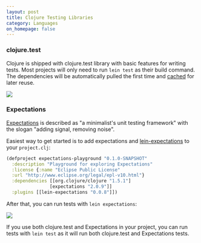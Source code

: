 ```yaml
---
layout: post
title: Clojure Testing Libraries
category: Languages
on_homepage: false
---
```


### clojure.test

Clojure is shipped with clojure.test library with basic features for writing
tests. Most projects will only need to run `lein test` as their build command.
The dependencies will be automatically pulled the first time and
[cached](/docs/caching-between-builds.html) for later reuse.

<img src="/docs/assets/img/languages/clojure/lein-test.png" class="img-responsive">

### Expectations

[Expectations](http://jayfields.com/expectations) is described as
"a minimalist's unit testing framework" with the slogan "adding signal,
removing noise".

Easiest way to get started is to add expectations and
[lein-expectations](https://github.com/gar3thjon3s/lein-expectations) to
your `project.clj`:

```clojure
(defproject expectations-playground "0.1.0-SNAPSHOT"
  :description "Playground for exploring Expectations"
  :license {:name "Eclipse Public License"
  :url "http://www.eclipse.org/legal/epl-v10.html"}
  :dependencies [[org.clojure/clojure "1.5.1"]
                [expectations "2.0.9"]]
  :plugins [[lein-expectations "0.0.8"]])

```

After that, you can run tests with `lein expectations`:

<img src="/docs/assets/img/languages/clojure/lein-expectations.png" class="img-responsive">

If you use both clojure.test and Expectations in your project, you can run
tests with `lein test` as it will run both clojure.test and Expectations tests.
